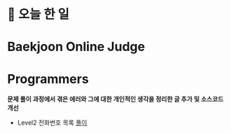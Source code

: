 # :thought_balloon: __오늘 한 일__

# __Baekjoon Online Judge__

# __Programmers__
**문제 풀이 과정에서 겪은 에러와 그에 대한 개인적인 생각을 정리한 글 추가 및 소스코드 개선**
* Level2 전화번호 목록 [풀이](https://github.com/seungrokoh/TIL/blob/master/Algorithm/Programmers/contents/42577.md)
